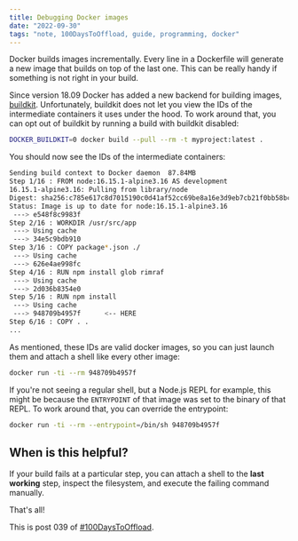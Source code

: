 ```yaml
---
title: Debugging Docker images
date: "2022-09-30"
tags: "note, 100DaysToOffload, guide, programming, docker"
---
```


Docker builds images incrementally. Every line in a Dockerfile will generate a
new image that builds on top of the last one. This can be really handy if
something is not right in your build.

Since version 18.09 Docker has added a new backend for building images,
[buildkit](https://github.com/moby/buildkit#buildkit). Unfortunately, buildkit
does not let you view the IDs of the intermediate containers it uses under the
hood. To work around that, you can opt out of buildkit by running a build with
buildkit disabled:

```sh
DOCKER_BUILDKIT=0 docker build --pull --rm -t myproject:latest .
```

You should now see the IDs of the intermediate containers:

```sh
Sending build context to Docker daemon  87.84MB
Step 1/16 : FROM node:16.15.1-alpine3.16 AS development
16.15.1-alpine3.16: Pulling from library/node
Digest: sha256:c785e617c8d7015190c0d41af52cc69be8a16e3d9eb7cb21f0bb58bcfca14d6b
Status: Image is up to date for node:16.15.1-alpine3.16
 ---> e548f8c9983f
Step 2/16 : WORKDIR /usr/src/app
 ---> Using cache
 ---> 34e5c9bdb910
Step 3/16 : COPY package*.json ./
 ---> Using cache
 ---> 626e4ae998fc
Step 4/16 : RUN npm install glob rimraf
 ---> Using cache
 ---> 2d036b8354e0
Step 5/16 : RUN npm install
 ---> Using cache
 ---> 948709b4957f      <-- HERE
Step 6/16 : COPY . .
...
```

As mentioned, these IDs are valid docker images, so you can just launch them
and attach a shell like every other image:

```sh
docker run -ti --rm 948709b4957f
```

If you're not seeing a regular shell, but a Node.js REPL for example, this
might be because the `ENTRYPOINT` of that image was set to the binary of that
REPL. To work around that, you can override the entrypoint:

```sh
docker run -ti --rm --entrypoint=/bin/sh 948709b4957f
```

## When is this helpful?

If your build fails at a particular step, you can attach a shell to the **last
working** step, inspect the filesystem, and execute the failing command manually.

That's all!

This is post 039 of [#100DaysToOffload](https://100daystooffload.com/).
